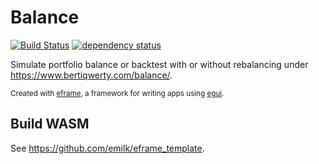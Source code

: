 # Balance
[![Build Status](https://github.com/bertiqwerty/balance/workflows/CI/badge.svg)](https://github.com/bertyqwerty/balance/actions?workflow=CI)
[![dependency status](https://deps.rs/repo/github/bertiqwerty/balance/status.svg)](https://deps.rs/repo/github/bertiqwerty/balance)

Simulate portfolio balance or backtest with or without rebalancing under https://www.bertiqwerty.com/balance/.

<sub>Created with [eframe](https://github.com/emilk/egui/tree/master/crates/eframe), a framework for writing apps using [egui](https://github.com/emilk/egui/).</sub>

## Build WASM

See https://github.com/emilk/eframe_template.
